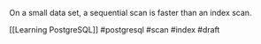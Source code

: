 On a small data set, a sequential scan is faster than an index scan.

[[Learning PostgreSQL]]
#postgresql #scan #index
#draft